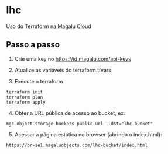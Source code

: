 # lhc
Uso do Terraform na Magalu Cloud

## Passo a passo

1. Crie uma key no https://id.magalu.com/api-keys 

2. Atualize as variáveis do terraform.tfvars

3. Execute o terraform
```
terraform init
terraform plan
terraform apply
```

4. Obter a URL pública de acesso ao bucket, ex:
```
mgc object-storage buckets public-url --dst="lhc-bucket"
```

5. Acessar a página estática no browser (abrindo o index.html):
```
https://br-se1.magaluobjects.com/lhc-bucket/index.html
```